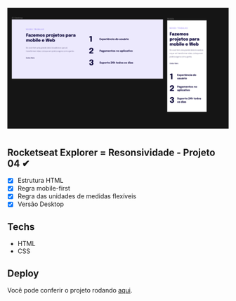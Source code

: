 ![responsividade](./assets/responsividade.png)

#

## Rocketseat Explorer = Resonsividade - Projeto 04 ✔

- [x] Estrutura HTML
- [x] Regra mobile-first
- [x] Regra das unidades de medidas flexíveis
- [x] Versão Desktop

## Techs

- HTML
- CSS


## Deploy

Você pode conferir o projeto rodando [aqui]().
